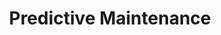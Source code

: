 ---
layout: research
title:  "Predictive Maintenance"
summary: "The Auton Lab has over 15 years of experience applying machine learning to maintenance of complex aerospace and automotive assets. Our work focuses on reducing risks of unforeseen issues, reducing false positives in fault detection systems, and forecasting future failures."
splash: "/assets/images/predictive.jpg"
---